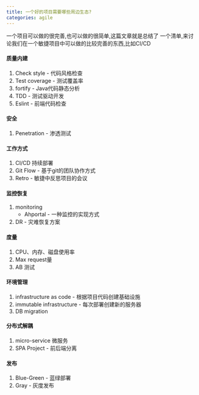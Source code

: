 ```yaml
---
title: 一个好的项目需要哪些周边生态?
categories: agile
---
```


一个项目可以做的很完善,也可以做的很简单,这篇文章就是总结了
一个清单,来讨论我们在一个敏捷项目中可以做的比较完善的东西,比如CI/CD

#### 质量内建

1. Check style - 代码风格检查
2. Test coverage - 测试覆盖率
3. fortify - Java代码静态分析
4. TDD - 测试驱动开发
5. Eslint - 前端代码检查

#### 安全

1. Penetration - 渗透测试

#### 工作方式

1. CI/CD 持续部署
2. Git Flow - 基于git的团队协作方式
3. Retro - 敏捷中反思项目的会议

#### 监控恢复

1. monitoring
    - Ahportal - 一种监控的实现方式
2. DR - 灾难恢复方案

#### 度量

1. CPU、内存、磁盘使用率
2. Max request量
3. AB 测试

#### 环境管理
1. infrastructure as code - 根据项目代码创建基础设施
2. immutable infrastructure - 每次部署创建新的服务器
3. DB migration

#### 分布式解耦

1. micro-service 微服务
2. SPA Project - 前后端分离

#### 发布

1. Blue-Green - 蓝绿部署
2. Gray - 灰度发布